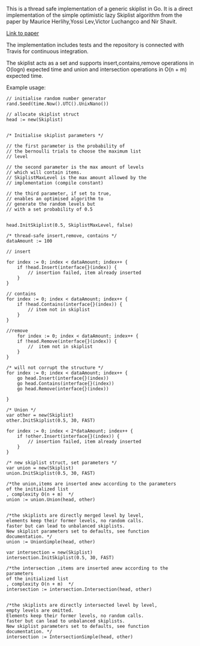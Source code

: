 This is a thread safe implementation of a generic skiplist in Go. It is a direct implementation of the simple 
optimistic lazy Skiplist algorithm from the paper by Maurice Herlihy,Yossi Lev,Victor Luchangco and Nir Shavit.

[Link to paper](http://people.csail.mit.edu/shanir/publications/LazySkipList.pdf "the paper")

The implementation includes tests and the repository is connected with Travis for continuous integration.

The skiplist acts as a set and supports insert,contains,remove operations in O(logn) expected time and union and intersection operations in O(n + m) expected time. 

Example usage:
```golang
// initialise random number generator
rand.Seed(time.Now().UTC().UnixNano())

// allocate skiplist struct
head := new(Skiplist)


/* Initialise skiplist parameters */

// the first parameter is the probability of
// the bernoulli trials to choose the maximum list
// level

// the second parameter is the max amount of levels
// which will contain items. 
// SkiplistMaxLevel is the max amount allowed by the
// implementation (compile constant)

// the third parameter, if set to true,
// enables an optimised algorithm to
// generate the random levels but
// with a set probability of 0.5


head.InitSkiplist(0.5, SkiplistMaxLevel, false)

/* thread-safe insert,remove, contains */
dataAmount := 100

// insert

for index := 0; index < dataAmount; index++ {
    if !head.Insert(interface{}(index)) {
        // insertion failed, item already inserted
    }
}

// contains
for index := 0; index < dataAmount; index++ {
    if !head.Contains(interface{}(index)) {
        // item not in skiplist
    }
}

//remove
    for index := 0; index < dataAmount; index++ {
    if !head.Remove(interface{}(index)) {
        //  item not in skiplist
    }
}

/* will not corrupt the structure */
for index := 0; index < dataAmount; index++ {
    go head.Insert(interface{}(index))
    go head.Contains(interface{}(index))
    go head.Remove(interface{}(index))
    
}

/* Union */
var other = new(Skiplist)
other.InitSkiplist(0.5, 30, FAST)

for index := 0; index < 2*dataAmount; index++ {
    if !other.Insert(interface{}(index)) {
        // insertion failed, item already inserted
    }
}

/* new skiplist struct, set parameters */
var union = new(Skiplist)
union.InitSkiplist(0.5, 30, FAST)

/*the union,items are inserted anew according to the parameters
of the initialized list
, complexity O(n + m)  */
union := union.Union(head, other)


/*the skiplists are directly merged level by level,
elements keep their former levels, no random calls.
faster but can lead to unbalanced skiplists.
New skiplist parameters set to defaults, see function
documentation. */
union := UnionSimple(head, other)

var intersection = new(Skiplist)
intersection.InitSkiplist(0.5, 30, FAST)

/*the intersection ,items are inserted anew according to the parameters
of the initialized list
, complexity O(n + m)  */
intersection := intersection.Intersection(head, other)


/*the skiplists are directly intersected level by level,
empty levels are omitted.
Elements keep their former levels, no random calls.
faster but can lead to unbalanced skiplists.
New skiplist parameters set to defaults, see function
documentation. */
intersection := IntersectionSimple(head, other)



```

